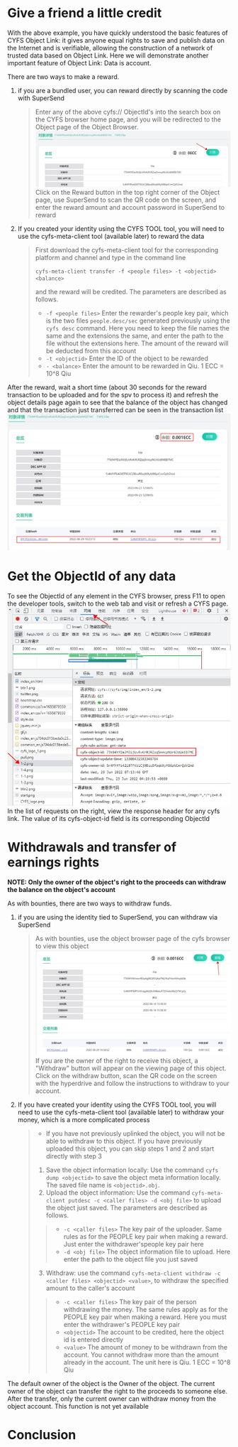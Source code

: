# Give a friend a little credit
With the above example, you have quickly understood the basic features of CYFS Object Link: it gives anyone equal rights to save and publish data on the Internet and is verifiable, allowing the construction of a network of trusted data based on Object Link. Here we will demonstrate another important feature of Object Link: Data is account.

There are two ways to make a reward.
1. if you are a bundled user, you can reward directly by scanning the code with SuperSend
   > Enter any of the above cyfs:// ObjectId's into the search box on the CYFS browser home page, and you will be redirected to the Object page of the Object Browser.
   > ![transfer](images/transfer_to_file.jpg)
   > Click on the Reward button in the top right corner of the Object page, use SuperSend to scan the QR code on the screen, and enter the reward amount and account password in SuperSend to reward
2. If you created your identity using the CYFS TOOL tool, you will need to use the cyfs-meta-client tool (available later) to reward the data
   > First download the cyfs-meta-client tool for the corresponding platform and channel and type in the command line
   > ```shell
   > cyfs-meta-client transfer -f <people files> -t <objectid> <balance>
   > ```
   > and the reward will be credited. The parameters are described as follows.
   > - `-f <people files>` Enter the rewarder's people key pair, which is the two files `people.desc/sec` generated previously using the `cyfs desc` command. Here you need to keep the file names the same and the extensions the same, and enter the path to the file without the extensions here. The amount of the reward will be deducted from this account
   > - `-t <objectid>` Enter the ID of the object to be rewarded
   > - `- <balance>` Enter the amount to be rewarded in Qiu. 1 ECC = 10^8 Qiu

After the reward, wait a short time (about 30 seconds for the reward transaction to be uploaded and for the spv to process it) and refresh the object details page again to see that the balance of the object has changed and that the transaction just transferred can be seen in the transaction list
![after-trans](images/after_trans.jpg)


# Get the ObjectId of any data
To see the ObjectId of any element in the CYFS browser, press F11 to open the developer tools, switch to the web tab and visit or refresh a CYFS page.
![find-objectid](images/find_objectid.jpg)
In the list of requests on the right, view the response header for any cyfs link. The value of its cyfs-object-id field is its corresponding ObjectId

# Withdrawals and transfer of earnings rights
**NOTE: Only the owner of the object's right to the proceeds can withdraw the balance on the object's account**

As with bounties, there are two ways to withdraw funds.
1. if you are using the identity tied to SuperSend, you can withdraw via SuperSend
   > As with bounties, use the object browser page of the cyfs browser to view this object
   > ![withdraw](images/withdraw.jpg)
   > If you are the owner of the right to receive this object, a "Withdraw" button will appear on the viewing page of this object. Click on the withdraw button, scan the QR code on the screen with the hyperdrive and follow the instructions to withdraw to your account.
2. If you have created your identity using the CYFS TOOL tool, you will need to use the cyfs-meta-client tool (available later) to withdraw your money, which is a more complicated process
   > - If you have not previously uplinked the object, you will not be able to withdraw to this object. If you have previously uploaded this object, you can skip steps 1 and 2 and start directly with step 3
   > 1. Save the object information locally: Use the command `cyfs dump <objectid>` to save the object meta information locally. The saved file name is `<objectid>.obj`.
   > 2. Upload the object information: Use the command `cyfs-meta-client putdesc -c <caller files> -d <obj file>` to upload the object just saved. The parameters are described as follows.
   > > - `-c <caller files>` The key pair of the uploader. Same rules as for the PEOPLE key pair when making a reward. Just enter the withdrawer'speople key pair here
   > > - `-d <obj file>` The object information file to upload. Here enter the path to the object file you just saved
   > 3. Withdraw: use the command `cyfs-meta-client withdraw -c <caller files> <objectid> <value>`, to withdraw the specified amount to the caller's account
   > > - `-c <caller files>` The key pair of the person withdrawing the money. The same rules apply as for the PEOPLE key pair when making a reward. Here you must enter the withdrawer's PEOPLE key pair
   > > - `<objectid>` The account to be credited, here the object id is entered directly
   > > - `<value>` The amount of money to be withdrawn from the account. You cannot withdraw more than the amount already in the account. The unit here is Qiu. 1 ECC = 10^8 Qiu

The default owner of the object is the Owner of the object. The current owner of the object can transfer the right to the proceeds to someone else. After the transfer, only the current owner can withdraw money from the object account. This function is not yet available

# Conclusion